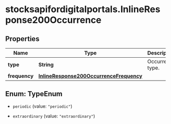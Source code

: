 # stocksapifordigitalportals.InlineResponse200Occurrence

## Properties

Name | Type | Description | Notes
------------ | ------------- | ------------- | -------------
**type** | **String** | Occurrence type. | [optional] 
**frequency** | [**InlineResponse200OccurrenceFrequency**](InlineResponse200OccurrenceFrequency.md) |  | [optional] 



## Enum: TypeEnum


* `periodic` (value: `"periodic"`)

* `extraordinary` (value: `"extraordinary"`)




